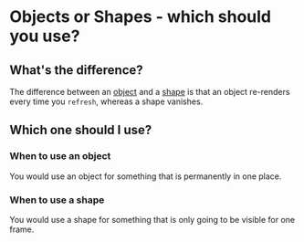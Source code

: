 # Objects or Shapes - which should you use?

## What's the difference?

The difference between an [object](https://pywireframe.readthedocs.io/Usage/Objects) and a [shape](https://pywireframe.readthedocs.io/Usage/Shapes) is that an object re-renders every time you `refresh`, whereas a shape vanishes.

## Which one should I use?

### When to use an object
You would use an object for something that is permanently in one place.

### When to use a shape
You would use a shape for something that is only going to be visible for one frame.